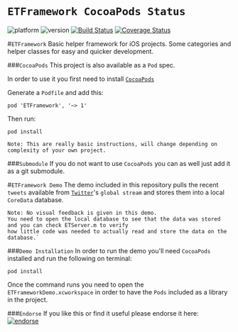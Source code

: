`ETFramework CocoaPods Status`
=====================
![platform](http://cocoapod-badges.herokuapp.com/p/ETFramework/badge.svg)
![version](http://cocoapod-badges.herokuapp.com/v/ETFramework/badge.svg)
[![Build Status](https://travis-ci.org/esttorhe/ETFramework.png?branch=master)](https://travis-ci.org/esttorhe/ETFramework)
[![Coverage Status](https://coveralls.io/repos/esttorhe/ETFramework/badge.png)](https://coveralls.io/r/esttorhe/ETFramework)

#`ETFramework`
Basic helper framework for iOS projects. 
Some categories and helper classes for easy and quicker development.

###`CocoaPods`
This project is also available as a `Pod` spec.

In order to use it you first need to install [`CocoaPods`](http://cocoapods.org)

Generate a `Podfile` and add this:

`pod 'ETFramework', '~> 1'`

Then run:
``` 
pod install
```

`Note: This are really basic instructions, will change depending on complexity of your own project.`

###`Submodule`
If you do not want to use `CocoaPods` you can as well just add it as a git submodule.

#`ETFramework Demo`
The demo included in this repository pulls the recent `tweets` available from [`Twitter`](http://twitter.com)'s `global stream` and stores them into a local `CoreData` database.

```
Note: No visual feedback is given in this demo.  
You need to open the local database to see that the data was stored and you can check ETServer.m to verify 
how little code was needed to actually read and store the data on the database.`
```

###`Demo Installation`
In order to run the demo you'll need `CocoaPods` installed and run the following on terminal:
```
pod install
```

Once the command runs you need to open the `ETFrameworkDemo.xcworkspace` in order to have the `Pods` included as a library in the project.


###`Endorse`
If you like this or find it useful please endorse it here: [![endorse](https://api.coderwall.com/creegan/endorsecount.png)](https://coderwall.com/creegan)
